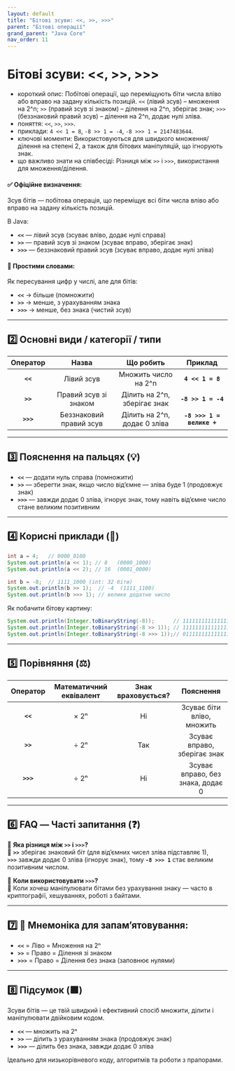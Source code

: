 ```yaml
---
layout: default
title: "Бітові зсуви: <<, >>, >>>"
parent: "Бітові операції"
grand_parent: "Java Core"
nav_order: 11
---
```


# Бітові зсуви: <<, >>, >>>

*   короткий опис: Побітові операції, що переміщують біти числа вліво або вправо на задану кількість позицій. `<<` (лівий зсув) – множення на 2^n; `>>` (правий зсув зі знаком) – ділення на 2^n, зберігає знак; `>>>` (беззнаковий правий зсув) – ділення на 2^n, додає нулі зліва.
*   поняття: `<<`, `>>`, `>>>`.
*   приклади: `4 << 1 = 8`, `-8 >> 1 = -4`, `-8 >>> 1 = 2147483644`.
*   ключові моменти: Використовуються для швидкого множення/ділення на степені 2, а також для бітових маніпуляцій, що ігнорують знак.
*   що важливо знати на співбесіді: Різниця між `>>` і `>>>`, використання для множення/ділення.


#### **✅ Офіційне визначення:**

Зсув бітів — побітова операція, що переміщує всі біти числа вліво або вправо на задану кількість позицій.

В Java:

* **`<<`** — лівий зсув (зсуває вліво, додає нулі справа)
* **`>>`** — правий зсув зі знаком (зсуває вправо, зберігає знак)
* **`>>>`** — беззнаковий правий зсув (зсуває вправо, додає нулі зліва)

#### **🧠 Простими словами:**

Як пересування цифр у числі, але для бітів:

* **`<<`** → більше (помножити)
* **`>>`** → менше, з урахуванням знака
* **`>>>`** → менше, без знака (чистий зсув)

---

## **2️⃣ Основні види / категорії / типи**

| Оператор | Назва | Що робить | Приклад |
| :---: | :---: | :---: | :---: |
| **`<<`** | Лівий зсув | Множить число на 2^n | **`4 << 1 = 8`** |
| **`>>`** | Правий зсув зі знаком | Ділить на 2^n, зберігає знак | **`-8 >> 1 = -4`** |
| **`>>>`** | Беззнаковий правий зсув | Ділить на 2^n, додає 0 зліва | **`-8 >>> 1 = велике +`** |

---

## **3️⃣ Пояснення на пальцях (💡)**

* **`<<`** — додати нуль справа (помножити)
* **`>>`** — зберегти знак, якщо число від’ємне — зліва буде 1 (продовжує знак)
* **`>>>`** — завжди додає 0 зліва, ігнорує знак, тому навіть від’ємне число стане великим позитивним

---

## **4️⃣ Корисні приклади (🧪)**

```java
int a = 4;   // 0000_0100
System.out.println(a << 1); // 8   (0000_1000)
System.out.println(a << 2); // 16  (0001_0000)

int b = -8;  // 1111_1000 (int: 32 біти)
System.out.println(b >> 1);  // -4  (1111_1100)
System.out.println(b >>> 1); // велике додатне число
```

Як побачити бітову картину:


```java
System.out.println(Integer.toBinaryString(-8));      // 11111111111111111111111111111000
System.out.println(Integer.toBinaryString(-8 >> 1)); // 11111111111111111111111111111100
System.out.println(Integer.toBinaryString(-8 >>> 1));// 01111111111111111111111111111100
```

---

## **5️⃣ Порівняння (⚖️)**

| Оператор | Математичний еквівалент | Знак враховується? | Пояснення |
| :---: | :---: | :---: | :---: |
| **`<<`** | × 2ⁿ | Ні | Зсуває біти вліво, множить |
| **`>>`** | ÷ 2ⁿ | Так | Зсуває вправо, зберігає знак |
| **`>>>`** | ÷ 2ⁿ | Ні | Зсуває вправо, без знака, додає 0 |

---

## **6️⃣ FAQ — Часті запитання (❓)**

🔹 **Яка різниця між `>>` і `>>>`?**  
💬 **`>>`** зберігає знаковий біт (для від’ємних чисел зліва підставляє 1),  
**`>>>`** завжди додає 0 зліва (ігнорує знак), тому **`-8 >>> 1`** стає великим позитивним числом.

🔹 **Коли використовувати `>>>`?**  
💬 Коли хочеш маніпулювати бітами без урахування знаку — часто в криптографії, хешуваннях, роботі з байтами.

---

## **7️⃣ 🧠 Мнемоніка для запам’ятовування:**

* **`<<`** \= Ліво \= Множення на 2ⁿ
* **`>>`** \= Право \= Ділення зі знаком
* **`>>>`** \= Право \= Ділення без знака (заповнює нулями)

---

## **8️⃣ Підсумок (🟩)**

Зсуви бітів — це твій швидкий і ефективний спосіб множити, ділити і маніпулювати двійковим кодом.

* **`<<`** — множить на 2ⁿ
* **`>>`** — ділить з урахуванням знака (продовжує знак)
* **`>>>`** — ділить без знака, завжди додає 0 зліва

Ідеально для низькорівневого коду, алгоритмів та роботи з прапорами.